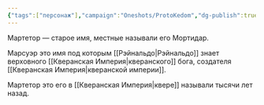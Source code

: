 ```yaml
---
{"tags":["персонаж"],"campaign":"Oneshots/ProtoKedom","dg-publish":true,"aliases":["Мартетор"],"permalink":"/marsuer/","dgPassFrontmatter":true}
---
```




Мартетор — старое имя, местные называли его Мортидар.

Марсуэр это имя под которым [[Рэйнальдо\|Рэйнальдо]] знает верховного [[Кверанская Империя\|кверанского]] бога, создателя [[Кверанская Империя\|кверанской империи]].

Мартетор это его в [[Кверанская Империя\|квере]] называли тысячи лет назад.